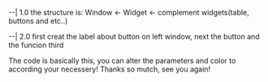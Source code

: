 
--| 1.0 the structure is: Window <- Widget <- complement widgets(table, buttons and etc..)

--| 2.0 first creat the label about button on left window, next the button and the funcion third


The code is basically this, you can alter the parameters and color to according your necessery!
Thanks so mutch, see you again!
